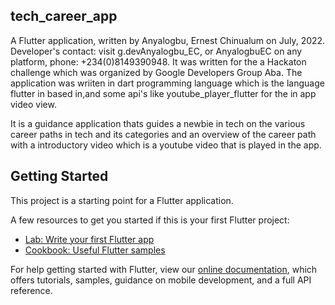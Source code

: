 ## tech_career_app

A Flutter application, written by Anyalogbu, Ernest Chinualum on July, 2022. Developer's contact: visit g.devAnyalogbu_EC, or AnyalogbuEC on any platform, phone: +234(0)8149390948. It was written for the a Hackaton challenge which was organized by Google Developers Group Aba. The application was wriiten in dart programming language which is the language flutter in based in,and some api's like youtube_player_flutter for the in app video view.

It is a guidance application thats guides a newbie in tech on the various career paths in tech and its categories and an overview of the career path with a introductory video which is a youtube video that is played in the app.

## Getting Started

This project is a starting point for a Flutter application.

A few resources to get you started if this is your first Flutter project:

- [Lab: Write your first Flutter app](https://flutter.dev/docs/get-started/codelab)
- [Cookbook: Useful Flutter samples](https://flutter.dev/docs/cookbook)

For help getting started with Flutter, view our
[online documentation](https://flutter.dev/docs), which offers tutorials,
samples, guidance on mobile development, and a full API reference.
